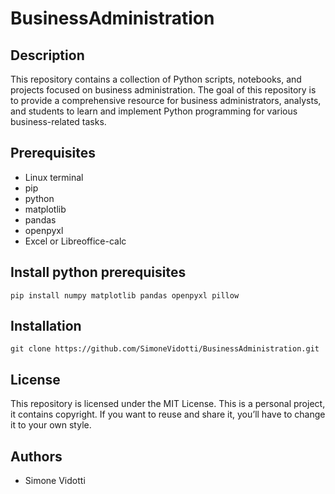 # BusinessAdministration

## Description
This repository contains a collection of Python scripts, notebooks, and projects focused on business administration. 
The goal of this repository is to provide a comprehensive resource for business administrators, analysts, and students 
to learn and implement Python programming for various business-related tasks.

## Prerequisites
* Linux terminal
* pip
* python
* matplotlib
* pandas
* openpyxl
* Excel or Libreoffice-calc

## Install python prerequisites
`pip install numpy matplotlib pandas openpyxl pillow`

## Installation
`git clone https://github.com/SimoneVidotti/BusinessAdministration.git`

## License
This repository is licensed under the MIT License.
This is a personal project, it contains copyright.
If you want to reuse and share it, you’ll have to change it to your own style.

## Authors
* Simone Vidotti
